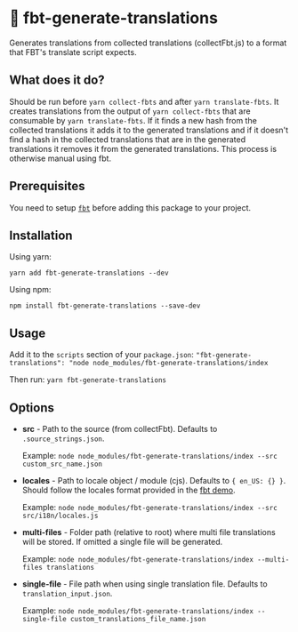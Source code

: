 # 💬 fbt-generate-translations

Generates translations from collected translations (collectFbt.js) to a format that FBT's translate script expects.

## What does it do?

Should be run before `yarn collect-fbts` and after `yarn translate-fbts`. It creates translations from the output of `yarn collect-fbts` that are consumable by `yarn translate-fbts`. If it finds a new hash from the collected translations it adds it to the generated translations and if it doesn't find a hash in the collected translations that are in the generated translations it removes it from the generated translations. This process is otherwise manual using fbt.

## Prerequisites

You need to setup [`fbt`](https://github.com/facebookincubator/fbt) before adding this package to your project.

## Installation

Using yarn:

```
yarn add fbt-generate-translations --dev
```

Using npm:

```
npm install fbt-generate-translations --save-dev
```

## Usage

Add it to the `scripts` section of your `package.json`:
`"fbt-generate-translations": "node node_modules/fbt-generate-translations/index`

Then run: `yarn fbt-generate-translations`

## Options

- **src** - Path to the source (from collectFbt). Defaults to `.source_strings.json`.

  Example: `node node_modules/fbt-generate-translations/index --src custom_src_name.json`

- **locales** - Path to locale object / module (cjs). Defaults to `{ en_US: {} }`. Should follow the locales format provided in the [fbt demo](https://github.com/facebookincubator/fbt/blob/master/demo-app/src/example/Example.react.js).

  Example: `node node_modules/fbt-generate-translations/index --src src/i18n/locales.js`

- **multi-files** - Folder path (relative to root) where multi file translations will be stored. If omitted a single file will be generated.

  Example: `node node_modules/fbt-generate-translations/index --multi-files translations`

- **single-file** - File path when using single translation file. Defaults to `translation_input.json`.

  Example: `node node_modules/fbt-generate-translations/index --single-file custom_translations_file_name.json`
